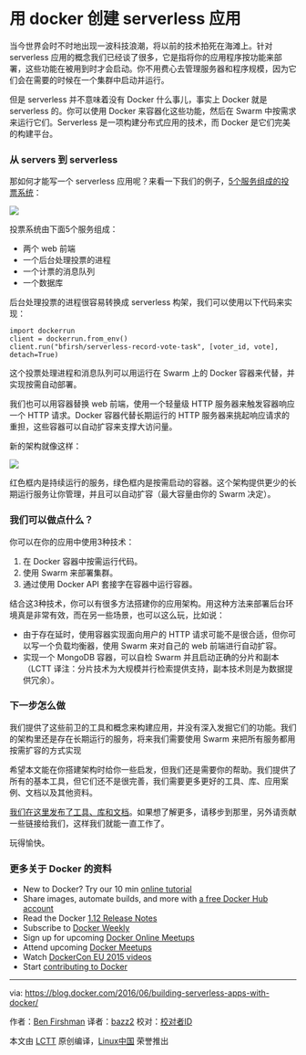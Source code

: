 用 docker 创建 serverless 应用
======================================

当今世界会时不时地出现一波科技浪潮，将以前的技术拍死在海滩上。针对 serverless 应用的概念我们已经谈了很多，它是指将你的应用程序按功能来部署，这些功能在被用到时才会启动。你不用费心去管理服务器和程序规模，因为它们会在需要的时候在一个集群中启动并运行。

但是 serverless 并不意味着没有 Docker 什么事儿，事实上 Docker 就是 serverless 的。你可以使用 Docker 来容器化这些功能，然后在 Swarm 中按需求来运行它们。Serverless 是一项构建分布式应用的技术，而 Docker 是它们完美的构建平台。

### 从 servers 到 serverless

那如何才能写一个 serverless 应用呢？来看一下我们的例子，[5个服务组成的投票系统][1]：

![](https://blog.docker.com/wp-content/uploads/Picture1.png)

投票系统由下面5个服务组成：

- 两个 web 前端
- 一个后台处理投票的进程
- 一个计票的消息队列
- 一个数据库

后台处理投票的进程很容易转换成 serverless 构架，我们可以使用以下代码来实现：

```
import dockerrun
client = dockerrun.from_env()
client.run("bfirsh/serverless-record-vote-task", [voter_id, vote], detach=True)
```

这个投票处理进程和消息队列可以用运行在 Swarm 上的 Docker 容器来代替，并实现按需自动部署。

我们也可以用容器替换 web 前端，使用一个轻量级 HTTP 服务器来触发容器响应一个 HTTP 请求。Docker 容器代替长期运行的 HTTP 服务器来挑起响应请求的重担，这些容器可以自动扩容来支撑大访问量。

新的架构就像这样：

![](https://blog.docker.com/wp-content/uploads/Picture2.png)

红色框内是持续运行的服务，绿色框内是按需启动的容器。这个架构提供更少的长期运行服务让你管理，并且可以自动扩容（最大容量由你的 Swarm 决定）。

### 我们可以做点什么？

你可以在你的应用中使用3种技术：

1. 在 Docker 容器中按需运行代码。
2. 使用 Swarm 来部署集群。
3. 通过使用 Docker API 套接字在容器中运行容器。

结合这3种技术，你可以有很多方法搭建你的应用架构。用这种方法来部署后台环境真是非常有效，而在另一些场景，也可以这么玩，比如说：

- 由于存在延时，使用容器实现面向用户的 HTTP 请求可能不是很合适，但你可以写一个负载均衡器，使用 Swarm 来对自己的 web 前端进行自动扩容。
- 实现一个 MongoDB 容器，可以自检 Swarm 并且启动正确的分片和副本（LCTT 译注：分片技术为大规模并行检索提供支持，副本技术则是为数据提供冗余）。

### 下一步怎么做

我们提供了这些前卫的工具和概念来构建应用，并没有深入发掘它们的功能。我们的架构里还是存在长期运行的服务，将来我们需要使用 Swarm 来把所有服务都用按需扩容的方式实现

希望本文能在你搭建架构时给你一些启发，但我们还是需要你的帮助。我们提供了所有的基本工具，但它们还不是很完善，我们需要更多更好的工具、库、应用案例、文档以及其他资料。

[我们在这里发布了工具、库和文档][3]。如果想了解更多，请移步到那里，另外请贡献一些链接给我们，这样我们就能一直工作了。

玩得愉快。

### 更多关于 Docker 的资料

- New to Docker? Try our 10 min [online tutorial][4]
- Share images, automate builds, and more with [a free Docker Hub account][5]
- Read the Docker [1.12 Release Notes][6]
- Subscribe to [Docker Weekly][7]
- Sign up for upcoming [Docker Online Meetups][8]
- Attend upcoming [Docker Meetups][9]
- Watch [DockerCon EU 2015 videos][10]
- Start [contributing to Docker][11]


--------------------------------------------------------------------------------

via: https://blog.docker.com/2016/06/building-serverless-apps-with-docker/

作者：[Ben Firshman][a]
译者：[bazz2](https://github.com/bazz2)
校对：[校对者ID](https://github.com/校对者ID)

本文由 [LCTT](https://github.com/LCTT/TranslateProject) 原创编译，[Linux中国](https://linux.cn/) 荣誉推出

[a]: https://blog.docker.com/author/bfirshman/

[1]: https://github.com/docker/example-voting-app
[3]: https://github.com/bfirsh/serverless-docker
[4]: https://docs.docker.com/engine/understanding-docker/ 
[5]: https://hub.docker.com/
[6]: https://docs.docker.com/release-notes/
[7]: https://www.docker.com/subscribe_newsletter/
[8]: http://www.meetup.com/Docker-Online-Meetup/
[9]: https://www.docker.com/community/meetup-groups
[10]: https://www.youtube.com/playlist?list=PLkA60AVN3hh87OoVra6MHf2L4UR9xwJkv
[11]: https://docs.docker.com/contributing/contributing/



